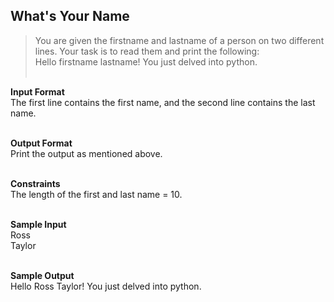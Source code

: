 ## What's Your Name

> You are given the firstname and lastname of a person on two different lines. Your task is to read them and print the following:
<br/>Hello firstname lastname! You just delved into python.<br/><br/>

**Input Format**<br/>
The first line contains the first name, and the second line contains the last name.<br/><br/>

**Output Format** <br/>
Print the output as mentioned above.<br/><br/>

**Constraints**<br/>
The length of the first and last name = 10.<br/><br/>

**Sample Input**<br/>
Ross<br/>
Taylor<br/><br/>

**Sample Output**<br/>
Hello Ross Taylor! You just delved into python.